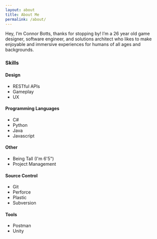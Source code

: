 ```yaml
---
layout: about
title: About Me
permalink: /about/
---
```

Hey, I’m Connor Botts, thanks for stopping by! I’m a 26 year old game designer, software engineer, and solutions architect who likes to make enjoyable and immersive experiences for humans of all ages and backgrounds.

### Skills

#### Design
* RESTful APIs
* Gameplay
* UX

#### Programming Languages
* C#
* Python
* Java
* Javascript

#### Other
* Being Tall (I'm 6'5")
* Project Management

#### Source Control
* Git
* Perforce
* Plastic
* Subversion

#### Tools
* Postman
* Unity